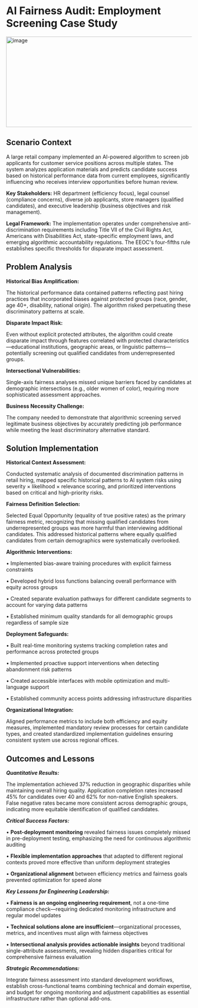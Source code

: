 # AI Fairness Audit: Employment Screening Case Study #


<img width="509" height="246" alt="image" src="https://github.com/user-attachments/assets/74e6d6cd-496b-407c-a599-787cbe77066f" />


## Scenario Context ##

A large retail company implemented an AI-powered algorithm to screen job applicants for customer service positions across multiple states. The system analyzes application materials and predicts candidate success based on historical performance data from current employees, significantly influencing who receives interview opportunities before human review.

**Key Stakeholders:** HR department (efficiency focus), legal counsel (compliance concerns), diverse job applicants, store managers (qualified candidates), and executive leadership (business objectives and risk management).

**Legal Framework:** The implementation operates under comprehensive anti-discrimination requirements including Title VII of the Civil Rights Act, Americans with Disabilities Act, state-specific employment laws, and emerging algorithmic accountability regulations. The EEOC's four-fifths rule establishes specific thresholds for disparate impact assessment.

## Problem Analysis ##

**Historical Bias Amplification:** 

The historical performance data contained patterns reflecting past hiring practices that incorporated biases against protected groups (race, gender, age 40+, disability, national origin). The algorithm risked perpetuating these discriminatory patterns at scale.

**Disparate Impact Risk:** 

Even without explicit protected attributes, the algorithm could create disparate impact through features correlated with protected characteristics—educational institutions, geographic areas, or linguistic patterns—potentially screening out qualified candidates from underrepresented groups.

**Intersectional Vulnerabilities:** 

Single-axis fairness analyses missed unique barriers faced by candidates at demographic intersections (e.g., older women of color), requiring more sophisticated assessment approaches.

**Business Necessity Challenge:** 

The company needed to demonstrate that algorithmic screening served legitimate business objectives by accurately predicting job performance while meeting the least discriminatory alternative standard.

## Solution Implementation ##

**Historical Context Assessment:** 

Conducted systematic analysis of documented discrimination patterns in retail hiring, mapped specific historical patterns to AI system risks using severity × likelihood × relevance scoring, and prioritized interventions based on critical and high-priority risks.

**Fairness Definition Selection:** 

Selected Equal Opportunity (equality of true positive rates) as the primary fairness metric, recognizing that missing qualified candidates from underrepresented groups was more harmful than interviewing additional candidates. This addressed historical patterns where equally qualified candidates from certain demographics were systematically overlooked.

**Algorithmic Interventions:**

•	Implemented bias-aware training procedures with explicit fairness constraints

•	Developed hybrid loss functions balancing overall performance with equity across groups

•	Created separate evaluation pathways for different candidate segments to account for varying data patterns

•	Established minimum quality standards for all demographic groups regardless of sample size

**Deployment Safeguards:**

•	Built real-time monitoring systems tracking completion rates and performance across protected groups

•	Implemented proactive support interventions when detecting abandonment risk patterns

•	Created accessible interfaces with mobile optimization and multi-language support

•	Established community access points addressing infrastructure disparities


**Organizational Integration:** 

Aligned performance metrics to include both efficiency and equity measures, implemented mandatory review processes for certain candidate types, and created standardized implementation guidelines ensuring consistent system use across regional offices.

## Outcomes and Lessons ##

***Quantitative Results:***

The implementation achieved 37% reduction in geographic disparities while maintaining overall hiring quality. Application completion rates increased 45% for candidates over 40 and 62% for non-native English speakers. False negative rates became more consistent across demographic groups, indicating more equitable identification of qualified candidates.

***Critical Success Factors:***

•	**Post-deployment monitoring** revealed fairness issues completely missed in pre-deployment testing, emphasizing the need for continuous algorithmic auditing

•	**Flexible implementation approaches** that adapted to different regional contexts proved more effective than uniform deployment strategies

•	**Organizational alignment** between efficiency metrics and fairness goals prevented optimization for speed alone


***Key Lessons for Engineering Leadership:***

•	**Fairness is an ongoing engineering requirement**, not a one-time compliance check—requiring dedicated monitoring infrastructure and regular model updates

•	**Technical solutions alone are insufficient**—organizational processes, metrics, and incentives must align with fairness objectives

•	**Intersectional analysis provides actionable insights** beyond traditional single-attribute assessments, revealing hidden disparities critical for comprehensive fairness evaluation
  
***Strategic Recommendations:***

Integrate fairness assessment into standard development workflows, establish cross-functional teams combining technical and domain expertise, and budget for ongoing monitoring and adjustment capabilities as essential infrastructure rather than optional add-ons.
